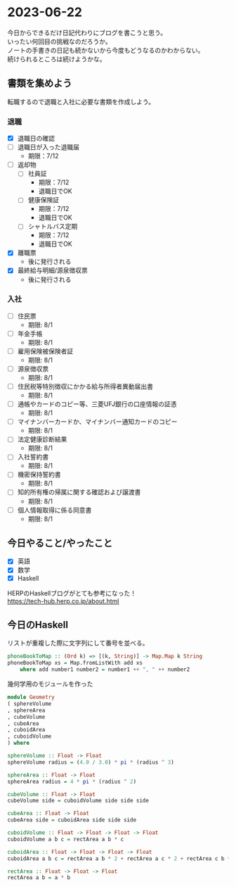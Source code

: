 # 2023-06-22
今日からできるだけ日記代わりにブログを書こうと思う。   
いったい何回目の挑戦なのだろうか。   
ノートの手書きの日記も続かないから今度もどうなるのかわからない。   
続けられるところは続けようかな。   

## 書類を集めよう
転職するので退職と入社に必要な書類を作成しよう。   

### 退職
- [x] 退職日の確認
- [ ] 退職日が入った退職届
  - 期限：7/12
- [ ] 返却物
  - [ ] 社員証
    - 期限：7/12
    - 退職日でOK
  - [ ] 健康保険証
    - 期限：7/12
    - 退職日でOK
  - [ ] シャトルバス定期
    - 期限：7/12
    - 退職日でOK
- [x] 離職票
    - 後に発行される
- [x] 最終給与明細/源泉徴収票
    - 後に発行される

### 入社
- [ ] 住民票
  - 期限: 8/1
- [ ] 年金手帳
  - 期限: 8/1
- [ ] 雇用保険被保険者証
  - 期限: 8/1
- [ ] 源泉徴収票
  - 期限: 8/1
- [ ] 住民税等特別徴収にかかる給与所得者異動届出書
  - 期限: 8/1
- [ ] 通帳やカードのコピー等、三菱UFJ銀行の口座情報の証憑
  - 期限: 8/1
- [ ] マイナンバーカードか、マイナンバー通知カードのコピー
  - 期限: 8/1
- [ ] 法定健康診断結果
  - 期限: 8/1
- [ ] 入社誓約書
  - 期限: 8/1
- [ ] 機密保持誓約書
  - 期限: 8/1
- [ ] 知的所有権の帰属に関する確認および譲渡書
  - 期限: 8/1
- [ ] 個人情報取得に係る同意書
  - 期限: 8/1

## 今日やること/やったこと
- [x] 英語
- [x] 数学
- [x] Haskell

HERPのHaskellブログがとても参考になった！   
https://tech-hub.herp.co.jp/about.html


## 今日のHaskell
リストが重複した際に文字列にして番号を並べる。   
```Haskell
phoneBookToMap :: (Ord k) => [(k, String)] -> Map.Map k String
phoneBookToMap xs = Map.fromListWith add xs
    where add number1 number2 = number1 ++ ", " ++ number2
```

幾何学用のモジュールを作った
```Haskell
module Geometry
( sphereVolume
, sphereArea
, cubeVolume
, cubeArea
, cuboidArea
, cuboidVolume
) where

sphereVolume :: Float -> Float
sphereVolume radius = (4.0 / 3.0) * pi * (radius ^ 3)

sphereArea :: Float -> Float
sphereArea radius = 4 * pi * (radius ^ 2)

cubeVolume :: Float -> Float
cubeVolume side = cuboidVolume side side side

cubeArea :: Float -> Float
cubeArea side = cuboidArea side side side

cuboidVolume :: Float -> Float -> Float -> Float
cuboidVolume a b c = rectArea a b * c

cuboidArea :: Float -> Float -> Float -> Float
cuboidArea a b c = rectArea a b * 2 + rectArea a c * 2 + rectArea c b * 2

rectArea :: Float -> Float -> Float
rectArea a b = a * b
```
